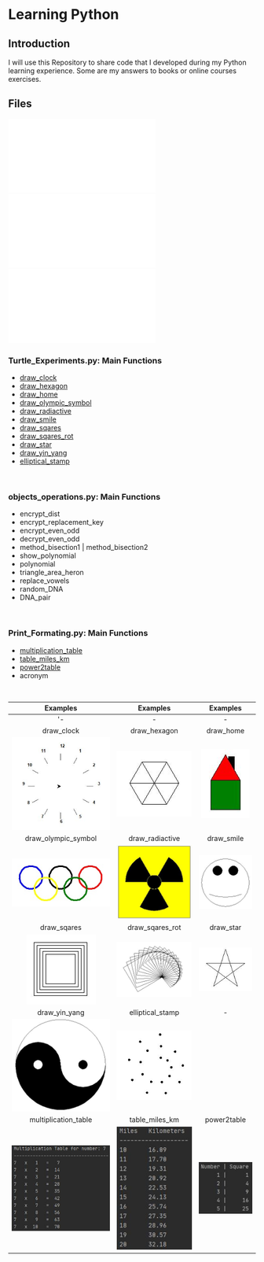 # Learning Python

## Introduction
I will use this Repository to share code that I developed during my Python learning experience.
Some are my answers to books or online courses exercises.

## Files
![Turtle_Experiments.py](/Turtle%20Experiments/Turtle_Experiments.py)<br>
![objects_operations.py](/Objects%20-%20Simple%20operations/objects_operations.py)<br>
![Print_Formating.py](/Print%20Formatting/Print_Formating.py)<br>


### Turtle_Experiments.py: Main Functions
* [draw_clock](/Turtle%20Experiments/Images/draw_clock.jpg)
* [draw_hexagon](/Turtle%20Experiments/Images/draw_hexagon.jpg)
* [draw_home](/Turtle%20Experiments/Images/draw_home.jpg)
* [draw_olympic_symbol](/Turtle%20Experiments/Images/draw_olympic_symbol.jpg)
* [draw_radiactive](/Turtle%20Experiments/Images/draw_radiactive.jpg)
* [draw_smile](/Turtle%20Experiments/Images/draw_smile.JPG)
* [draw_sqares](/Turtle%20Experiments/Images/draw_sqares.jpg)
* [draw_sqares_rot](/Turtle%20Experiments/Images/draw_sqares_rot.jpg)
* [draw_star](/Turtle%20Experiments/Images/draw_star.jpg)
* [draw_yin_yang](/Turtle%20Experiments/Images/draw_yin_yang.jpg)
* [elliptical_stamp](/Turtle%20Experiments/Images/elliptical_stamp.jpg)

<br>

### objects_operations.py: Main Functions
* encrypt_dist
* encrypt_replacement_key
* encrypt_even_odd
* decrypt_even_odd
* method_bisection1 | method_bisection2
* show_polynomial
* polynomial
* triangle_area_heron
* replace_vowels
* random_DNA
* DNA_pair

<br>

### Print_Formating.py: Main Functions
* [multiplication_table](/Print%20Formatting/Images/multiplication_table.jpg)
* [table_miles_km](/Print%20Formatting/Images/table_miles_km.jpg)
* [power2table](/Print%20Formatting/Images/power2table.jpg)
* acronym

<br>

Examples | Examples | Examples
:---: | :---: | :---:
'- | - | -
draw_clock | draw_hexagon | draw_home
![draw_clock](/Turtle%20Experiments/Images/draw_clock.jpg) | ![draw_hexagon](/Turtle%20Experiments/Images/draw_hexagon.jpg) | ![draw_home](/Turtle%20Experiments/Images/draw_home.jpg)
draw_olympic_symbol | draw_radiactive | draw_smile
![draw_olympic_symbol](/Turtle%20Experiments/Images/draw_olympic_symbol.jpg) | ![draw_radiactive](/Turtle%20Experiments/Images/draw_radiactive.jpg) | ![draw_smile](/Turtle%20Experiments/Images/draw_smile.JPG)
draw_sqares | draw_sqares_rot | draw_star
![draw_sqares](/Turtle%20Experiments/Images/draw_sqares.jpg) | ![draw_sqares_rot](/Turtle%20Experiments/Images/draw_sqares_rot.jpg) | ![draw_star](/Turtle%20Experiments/Images/draw_star.jpg)
draw_yin_yang | elliptical_stamp | -
![draw_yin_yang](/Turtle%20Experiments/Images/draw_yin_yang.jpg) | ![elliptical_stamp](/Turtle%20Experiments/Images/elliptical_stamp.jpg)
multiplication_table | table_miles_km | power2table
![multiplication_table](/Print%20Formatting/Images/multiplication_table.jpg) | ![table_miles_km](/Print%20Formatting/Images/table_miles_km.jpg) | ![power2table](/Print%20Formatting/Images/power2table.jpg)
